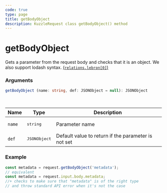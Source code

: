 ```yaml
---
code: true
type: page
title: getBodyObject
description: KuzzleRequest class getBodyObject() method
---
```


# getBodyObject

<SinceBadge version="2.16.9" />

Gets a parameter from the request body and checks that it is an object.
We also support lodash syntax. [(`relations.lebron[0]`)](https://lodash.com/docs/4.17.15#get)

### Arguments

```ts
getBodyObject (name: string, def: JSONObject = null): JSONObject
```

</br>

| Name   | Type              | Description    |
|--------|-------------------|----------------|
| `name` | <pre>string</pre> | Parameter name |
| `def` | <pre>JSONObject</pre> | Default value to return if the parameter is not set |


### Example

```ts
const metadata = request.getBodyObject('metadata');
// equivalent
const metadata = request.input.body.metadata;
//+ checks to make sure that "metadata" is of the right type
// and throw standard API error when it's not the case
```
